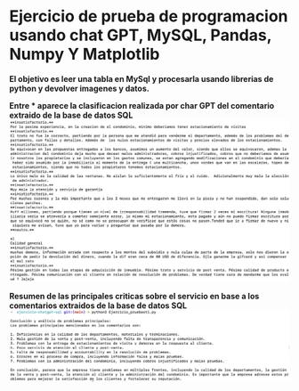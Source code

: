 # Ejercicio de prueba de programacion usando chat GPT, MySQL, Pandas, Numpy Y Matplotlib 



**El objetivo es leer una tabla en MySql y procesarla usando librerias de python y devolver imagenes y datos.**

__Entre * aparece la clasificacion realizada por char GPT del comentario extraido de la base de datos SQL__
![Entre * aparece la clasificacion realizada por char GPT del comentario extraido de la base de datos SQL](imagenes/clasificacion.png)

__Resumen de las principales criticas sobre el servicio en base a los comentarios extraidos de la base de datos SQL__
![Resumen de las principales criticas sobre el servicio en base a los comentarios extraidos de la base de datos SQL ](imagenes/resumenPrincipal.png)
